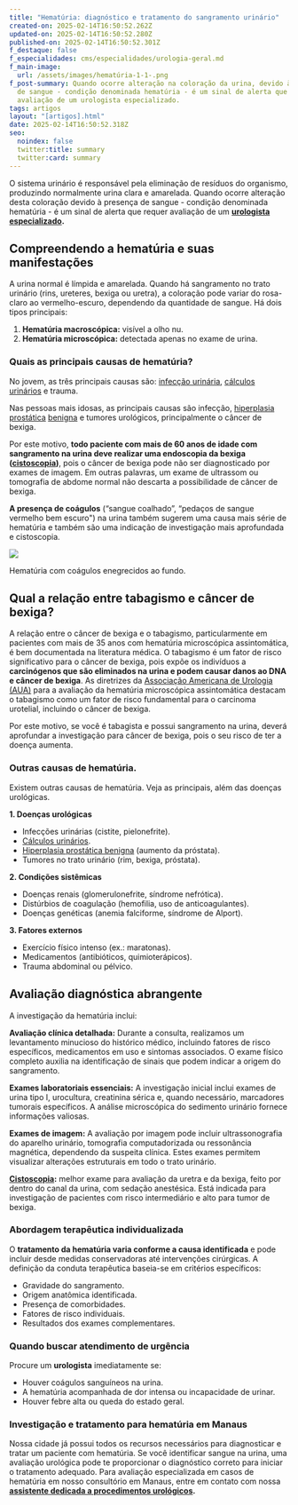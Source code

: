 ```yaml
---
title: "Hematúria: diagnóstico e tratamento do sangramento urinário"
created-on: 2025-02-14T16:50:52.262Z
updated-on: 2025-02-14T16:50:52.280Z
published-on: 2025-02-14T16:50:52.301Z
f_destaque: false
f_especialidades: cms/especialidades/urologia-geral.md
f_main-image:
  url: /assets/images/hematúria-1-1-.png
f_post-summary: Quando ocorre alteração na coloração da urina, devido à presença
  de sangue - condição denominada hematúria - é um sinal de alerta que requer
  avaliação de um urologista especializado.
tags: artigos
layout: "[artigos].html"
date: 2025-02-14T16:50:52.318Z
seo:
  noindex: false
  twitter:title: summary
  twitter:card: summary
---
```

O sistema urinário é responsável pela eliminação de resíduos do organismo, produzindo normalmente urina clara e amarelada. Quando ocorre alteração desta coloração devido à presença de sangue - condição denominada hematúria - é um sinal de alerta que requer avaliação de um **[urologista especializado](https://uroconsult.com.br/artigos/urologista-em-manaus/).**

## Compreendendo a hematúria e suas manifestações

A urina normal é límpida e amarelada. Quando há sangramento no trato urinário (rins, ureteres, bexiga ou uretra), a coloração pode variar do rosa-claro ao vermelho-escuro, dependendo da quantidade de sangue. Há dois tipos principais:

1. **Hematúria macroscópica:** visível a olho nu.
2. **Hematúria microscópica:** detectada apenas no exame de urina.

### Quais as principais causas de hematúria?

No jovem, as três principais causas são: [infecção urinária](https://uroconsult.com.br/artigos/infeccoes-urinarias-de-repeticao/), [cálculos urinários](https://uroconsult.com.br/artigos/laser-para-tratamento-de-calculos-no-rim-e-ureter/) e trauma.

Nas pessoas mais idosas, as principais causas são infecção, [hiperplasia prostática](https://uroconsult.com.br/artigos/crescimento-benigno-da-pr%C3%B3stata-quando-%C3%A9-necess%C3%A1rio-operar/) [benigna](https://uroconsult.com.br/artigos/crescimento-benigno-da-pr%C3%B3stata-quando-%C3%A9-necess%C3%A1rio-operar/) e tumores urológicos, principalmente o câncer de bexiga.

Por este motivo, **todo paciente com mais de 60 anos de idade com sangramento na urina deve realizar uma endoscopia da bexiga ([cistoscopia](https://uroconsult.com.br/artigos/cistoscopia-o-que-%C3%A9-e-quando-est%C3%A1-indicada/))**, pois o câncer de bexiga pode não ser diagnosticado por exames de imagem. Em outras palavras, um exame de ultrassom ou tomografia de abdome normal não descarta a possibilidade de câncer de bexiga.

**A presença de coágulos** (“sangue coalhado”, “pedaços de sangue vermelho bem escuro") na urina também sugerem uma causa mais série de hematúria e também são uma indicação de investigação mais aprofundada e cistoscopia.

![](/assets/images/hematuriaa.png)

Hematúria com coágulos enegrecidos ao fundo.



## Qual a relação entre tabagismo e câncer de bexiga?

A relação entre o câncer de bexiga e o tabagismo, particularmente em pacientes com mais de 35 anos com hematúria microscópica assintomática, é bem documentada na literatura médica. O tabagismo é um fator de risco significativo para o câncer de bexiga, pois expõe os indivíduos a **carcinógenos que são eliminados na urina e podem causar danos ao DNA e câncer de bexiga**. As diretrizes da [Associação Americana de Urologia (AUA)](https://www.auanet.org/) para a avaliação da hematúria microscópica assintomática destacam o tabagismo como um fator de risco fundamental para o carcinoma urotelial, incluindo o câncer de bexiga.

Por este motivo, se você é tabagista e possui sangramento na urina, deverá aprofundar a investigação para câncer de bexiga, pois o seu risco de ter a doença aumenta.

### Outras causas de hematúria. 

Existem outras causas de hematúria. Veja as principais, além das doenças urológicas.

**1. Doenças urológicas**

* Infecções urinárias (cistite, pielonefrite).
* [Cálculos urinários](https://uroconsult.com.br/artigos/laser-para-tratamento-de-calculos-no-rim-e-ureter/).
* [Hiperplasia prostática benigna](https://uroconsult.com.br/artigos/transuretral-resseccao-da-prostata-rtu-uma-excelente-opcao-de-tratamento-da-hiperplasia-prostatica-benigna/) (aumento da próstata).
* Tumores no trato urinário (rim, bexiga, próstata).

**2. Condições sistêmicas**

* Doenças renais (glomerulonefrite, síndrome nefrótica).
* Distúrbios de coagulação (hemofilia, uso de anticoagulantes).
* Doenças genéticas (anemia falciforme, síndrome de Alport).

**3. Fatores externos**

* Exercício físico intenso (ex.: maratonas).
* Medicamentos (antibióticos, quimioterápicos).
* Trauma abdominal ou pélvico.

## Avaliação diagnóstica abrangente

A investigação da hematúria inclui:

**Avaliação clínica detalhada:** Durante a consulta, realizamos um levantamento minucioso do histórico médico, incluindo fatores de risco específicos, medicamentos em uso e sintomas associados. O exame físico completo auxilia na identificação de sinais que podem indicar a origem do sangramento.

**Exames laboratoriais essenciais:** A investigação inicial inclui exames de urina tipo I, urocultura, creatinina sérica e, quando necessário, marcadores tumorais específicos. A análise microscópica do sedimento urinário fornece informações valiosas.

**Exames de imagem:** A avaliação por imagem pode incluir ultrassonografia do aparelho urinário, tomografia computadorizada ou ressonância magnética, dependendo da suspeita clínica. Estes exames permitem visualizar alterações estruturais em todo o trato urinário.

**[Cistoscopia](https://uroconsult.com.br/artigos/cistoscopia-o-que-%C3%A9-e-quando-est%C3%A1-indicada/):** melhor exame para avaliação da uretra e da bexiga, feito por dentro do canal da urina, com sedação anestésica. Está indicada para investigação de pacientes com risco intermediário e alto para tumor de bexiga.

### Abordagem terapêutica individualizada

O **tratamento da hematúria varia conforme a causa identificada** e pode incluir desde medidas conservadoras até intervenções cirúrgicas. A definição da conduta terapêutica baseia-se em critérios específicos:

* Gravidade do sangramento.
* Origem anatômica identificada.
* Presença de comorbidades.
* Fatores de risco individuais.
* Resultados dos exames complementares.

### Quando buscar atendimento de urgência

Procure um **urologista** imediatamente se:

* Houver coágulos sanguíneos na urina.
* A hematúria acompanhada de dor intensa ou incapacidade de urinar.
* Houver febre alta ou queda do estado geral.

### Investigação e tratamento para hematúria em Manaus

Nossa cidade já possui todos os recursos necessários para diagnosticar e tratar um paciente com hematúria. Se você identificar sangue na urina, uma avaliação urológica pode te proporcionar o diagnóstico correto para iniciar o tratamento adequado. Para avaliação especializada em casos de hematúria em nosso consultório em Manaus, entre em contato com nossa **[assistente dedicada a procedimentos urológicos](https://api.whatsapp.com/send?phone=5592982252490).**
